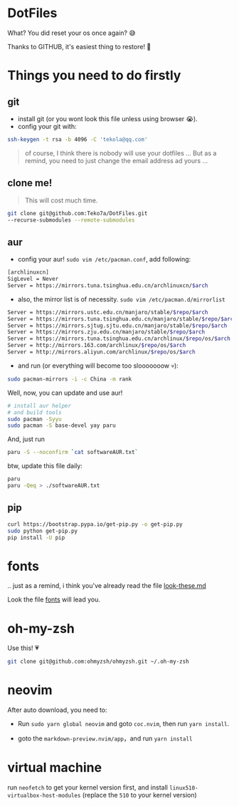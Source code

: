 # DotFiles
What? You did reset your os once again? 😅

Thanks to GITHUB, it's easiest thing to restore! 🔏

# Things you need to do firstly
## git
 - install git (or you wont look this file unless using browser 😭).
 - config your git with:

```bash
ssh-keygen -t rsa -b 4096 -C 'tekola@qq.com'
```

> of course, I think there is nobody will use your dotfiles ...  But as a remind, you need to just change the email address ad yours ...

## clone me!

> This will cost much time.

```bash
git clone git@github.com:Teko7a/DotFiles.git
--recurse-submodules --remote-submodules
```

## aur

 - config your aur! `sudo vim /etc/pacman.conf`, add following:

```bash
[archlinuxcn]
SigLevel = Never
Server = https://mirrors.tuna.tsinghua.edu.cn/archlinuxcn/$arch
```
 - also, the mirror list is of necessity. `sudo vim /etc/pacman.d/mirrorlist`

```bash
Server = https://mirrors.ustc.edu.cn/manjaro/stable/$repo/$arch
Server = https://mirrors.tuna.tsinghua.edu.cn/manjaro/stable/$repo/$arch
Server = https://mirrors.sjtug.sjtu.edu.cn/manjaro/stable/$repo/$arch
Server = https://mirrors.zju.edu.cn/manjaro/stable/$repo/$arch
Server = https://mirrors.tuna.tsinghua.edu.cn/archlinux/$repo/os/$arch
Server = http://mirrors.163.com/archlinux/$repo/os/$arch
Server = http://mirrors.aliyun.com/archlinux/$repo/os/$arch
```

 - and run (or everything will become too slooooooow 💀):

```bash
sudo pacman-mirrors -i -c China -m rank
```

Well, now, you can update and use aur! 

```bash
# install aur helper
# and build tools
sudo pacman -Syyu
sudo pacman -S base-devel yay paru
```

And, just run
```bash
paru -S --noconfirm `cat softwareAUR.txt`
```

btw, update this file daily:

```bash
paru
paru -Qeq > ./softwareAUR.txt
```

## pip

```bash
curl https://bootstrap.pypa.io/get-pip.py -o get-pip.py
sudo python get-pip.py
pip install -U pip
```

# fonts

.. just as a remind, i think you've already read the file
[look-these.md](./messFiles/look-these.md)

Look the file [fonts](./fontsGIT.txt) will lead you.

# oh-my-zsh

Use this! 💗

```bash
git clone git@github.com:ohmyzsh/ohmyzsh.git ~/.oh-my-zsh
```

# neovim
After auto download, you need to:

 - Run `sudo yarn global neovim` and goto `coc.nvim`, then run `yarn install`.

 - goto the `markdown-preview.nvim/app`，and run `yarn install`

# virtual machine

run `neofetch` to get your kernel version first, and install `linux510-virtualbox-host-modules` (replace the `510` to your kernel version)
